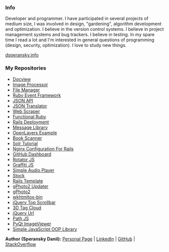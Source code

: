 ### Info

Developer and programmer. I have participated in several projects of medium size, I was involved in design, "gardening", algorithm development and optimization. I believe in the version control systems. I believe in project management systems and bug trackers. I believe in testing. In my spare time I read a lot and I'm interested in general questions of programming (design, security, optimization). I love to study new things.

[dsperansky.info](http://dsperansky.info/)

### My Repositories

* [Docview](http://speranskydanil.github.io/docview/)
* [Image Processor](http://speranskydanil.github.io/image-processor/)
* [File Manager](http://speranskydanil.github.io/file-manager/)
* [Ruby Event Framework](http://speranskydanil.github.io/ruby-event-framework/)
* [JSON API](http://speranskydanil.github.io/json-api/)
* [JSON Translator](http://speranskydanil.github.io/json-translator/)
* [Web Scraper](http://speranskydanil.github.io/web_scraper/)
* [Functional Ruby](http://speranskydanil.github.io/functional-ruby/)
* [Rails Deployment](http://speranskydanil.github.io/rails-deployment/)
* [Message Library](http://speranskydanil.github.io/message-library/)
* [OpenLayers Example](http://speranskydanil.github.io/openlayers-example/)
* [Book Scanner](http://speranskydanil.github.io/book_scanner/)
* [Solr Tutorial](http://speranskydanil.github.io/solr-tutorial/)
* [Nginx Configuration For Rails](http://speranskydanil.github.io/nginx-conf-for-rails/)
* [GitHub Dashboard](http://speranskydanil.github.io/github-dashboard/)
* [Rotator JS](http://speranskydanil.github.io/rotator-js/)
* [Graffiti JS](http://speranskydanil.github.io/graffiti-js/)
* [Simple Audio Player](http://speranskydanil.github.io/Simple-Audio-Player/)
* [Stock](http://speranskydanil.github.io/stock/)
* [Rails Template](http://speranskydanil.github.io/rails-template/)
* [gPhoto2 Updater](http://speranskydanil.github.io/gphoto2-updater/)
* [gPhoto2](http://speranskydanil.github.io/gphoto2/)
* [wkhtmltox-bin](http://speranskydanil.github.io/wkhtmltox-bin)
* [jQuery Top Scrollbar](http://speranskydanil.github.io/jquery-top-scrollbar/)
* [3D Tag Cloud](http://speranskydanil.github.io/tag-cloud/)
* [jQuery Url](http://speranskydanil.github.io/jquery-url/)
* [Path JS](http://speranskydanil.github.io/path-js)
* [PyQt ImageViewer](http://speranskydanil.github.io/pyqt-imageviewer/)
* [Simple JavaScript OOP Library](http://speranskydanil.github.io/Simple-JavaScript-OOP-Library/)

**Author (Speransky Danil):**
[Personal Page](http://dsperansky.info) |
[LinkedIn](http://ru.linkedin.com/in/speranskydanil/en) |
[GitHub](https://github.com/speranskydanil?tab=repositories) |
[StackOverflow](http://stackoverflow.com/users/1550807/speransky-danil)

